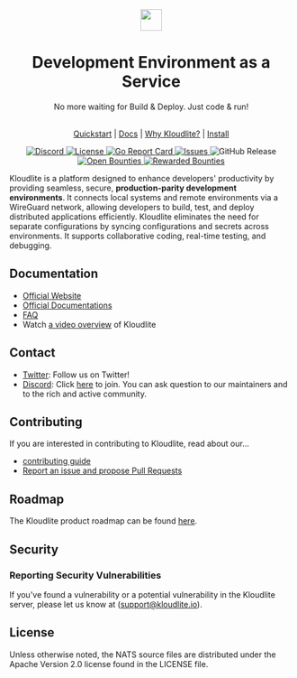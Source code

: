 <div align="center">
  <a href="https://kloudlite.io">
    <img src="https://github.com/kloudlite/kloudlite/assets/1580519/a31a5f78-2bde-45f1-8141-d23ee8231eb1" style="height:38px" />
  </a>
  <h1>
    Development Environment as a Service
  </h1>
  <div>No more waiting for Build & Deploy. Just code & run!</div>
  <br />
  
  <a href="https://kloudlite.io">Quickstart</a> |
  <a href="https://kloudlite.io/docs">Docs</a> |
  <a href="https://kloudlite.io/why">Why Kloudlite?</a> |
  <a href="https://kloudlite.io/install">Install</a>
  <br />

  <a href="https://discord.gg/m5tYzQfcG8">
    <img src="https://img.shields.io/discord/934762910717194260?label=discord" alt="Discord">
  </a>
  <a href="#license">
    <img src="https://img.shields.io/badge/License-Apache--2.0-blue" alt="License">
  </a>
  <a href="https://goreportcard.com/report/github.com/kloudlite/api">
    <img src="https://goreportcard.com/badge/github.com/kloudlite/api" alt="Go Report Card">
  </a>
  <a href="https://github.com/kloudlite/kloudlite/issues">
    <img src="https://img.shields.io/github/issues/kloudlite/kloudlite" alt="Issues">
  </a>
  <img src="https://img.shields.io/github/v/release/kloudlite/kloudlite" alt="GitHub Release">
  <a href="https://console.algora.io/org/kloudlite/bounties?status=open">
    <img src="https://img.shields.io/endpoint?url=https%3A%2F%2Fconsole.algora.io%2Fapi%2Fshields%2Fkloudlite%2Fbounties%3Fstatus%3Dopen" alt="Open Bounties">
  </a>
  <a href="https://console.algora.io/org/kloudlite/bounties?status=completed">
    <img src="https://img.shields.io/endpoint?url=https%3A%2F%2Fconsole.algora.io%2Fapi%2Fshields%2Fkloudlite%2Fbounties%3Fstatus%3Dcompleted" alt="Rewarded Bounties">
  </a>
</div>

Kloudlite is a platform designed to enhance developers' productivity by providing seamless, secure, **production-parity development environments**. It connects local systems and remote environments via a WireGuard network, allowing developers to build, test, and deploy distributed applications efficiently. Kloudlite eliminates the need for separate configurations by syncing configurations and secrets across environments. It supports collaborative coding, real-time testing, and debugging.

## Documentation
- [Official Website](https://kloudlite.io)
- [Official Documentations](https://kloudlite.io/docs)
- [FAQ]()
- Watch [a video overview]() of Kloudlite

## Contact
- [Twitter](https://x.com/kloudlite): Follow us on Twitter!
- [Discord](https://discord.com/invite/m5tYzQfcG8): Click [here](https://discord.com/invite/m5tYzQfcG8) to join. You can ask question to our maintainers and to the rich and active community.

## Contributing
If you are interested in contributing to Kloudlite, read about our...

- [contributing guide](https://kloudlite.io/docs/contributing/code-of-conduct)
- [Report an issue and propose Pull Requests](https://github.com/kloudlite)

## Roadmap
The Kloudlite product roadmap can be found [here](https://github.com/orgs/kloudlite/projects/18).

## Security

### Reporting Security Vulnerabilities
If you've found a vulnerability or a potential vulnerability in the Kloudlite server, please let us know at (support@kloudlite.io).

## License
Unless otherwise noted, the NATS source files are distributed under the Apache Version 2.0 license found in the LICENSE file.




